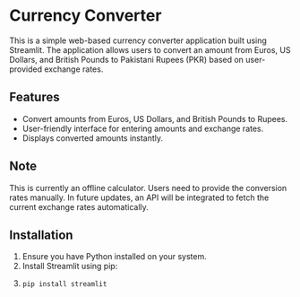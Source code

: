# Currency Converter

This is a simple web-based currency converter application built using Streamlit. The application allows users to convert an amount from Euros, US Dollars, and British Pounds to Pakistani Rupees (PKR) based on user-provided exchange rates.

## Features

- Convert amounts from Euros, US Dollars, and British Pounds to Rupees.
- User-friendly interface for entering amounts and exchange rates.
- Displays converted amounts instantly.

## Note

This is currently an offline calculator. Users need to provide the conversion rates manually. In future updates, an API will be integrated to fetch the current exchange rates automatically.

## Installation

1. Ensure you have Python installed on your system.
2. Install Streamlit using pip:
3. 
   ```bash
   pip install streamlit
